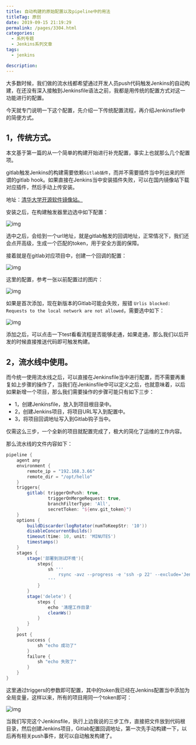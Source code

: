 ```yaml
---
title: 自动构建的原始配置以及pipeline中的用法
titleTag: 原创
date: 2019-09-15 21:19:29
permalink: /pages/3304.html
categories: 
  - 系列专题
  - Jenkins系列文章
tags: 
  - jenkins

description: 
---
```


大多数时候，我们做的流水线都希望通过开发人员push代码触发Jenkins的自动构建，在还没有深入接触到Jenkinsfile语法之前，我都是用传统的配置方式对这一功能进行的配置。

今天就专门说明一下这个配置，先介绍一下传统配置流程，再介绍Jenkinsfile中的简便方式。

## 1，传统方式。

本文基于第一篇的从一个简单的构建开始进行补充配置，事实上也就那么几个配置项。

gitlab触发Jenkins的构建需要依赖`Gitlab插件`，而并不需要插件当中列出来的所谓的gitlab hook。如果直接在Jenkins当中安装插件失败，可以在国内镜像站下载对应插件，然后手动上传安装。

地址：[清华大学开源软件镜像站。](https://mirrors.tuna.tsinghua.edu.cn/jenkins/plugins/)

安装之后，在构建触发器里边选中如下配置：

![img](http://t.eryajf.net/imgs/2021/09/c4fb380842aa9697.jpg)

选中之后，会给到一个url地址，就是gitlab触发的回调地址，正常情况下，我们还会点开高级，生成一个匹配的token，用于安全方面的保障。

接着就是在gitlab对应项目中，创建一个回调的配置：

![img](http://t.eryajf.net/imgs/2021/09/110fce29fb902335.jpg)

这里的配置，参考一张以前配置过的图片：

![img](http://t.eryajf.net/imgs/2021/09/a0a58d556bc5eb90.jpg)

如果是首次添加，现在新版本的Gitlab可能会失败，报错 `Urlis blocked: Requests to the local network are not allowed`，需要选中如下：

![img](http://t.eryajf.net/imgs/2021/09/7dd40a918f94961c.jpg)

添加之后，可以点击一下test看看流程是否能够走通，如果走通，那么我们以后开发的时候直接推送代码即可触发构建。

## 2，流水线中使用。

而今统一使用流水线之后，可以直接在Jenkinsfile当中进行配置，而不需要再重复如上步骤的操作了，当我们在Jenkinsfile中可以定义之后，也就意味着，以后如果新增一个项目，那么我们需要操作的步骤可能只有如下三步：

- 1，创建Jenkinsfile，放入到项目根目录中。
- 2，创建Jenkins项目，将项目URL写入到配置中。
- 3，将项目回调地址写入到Gitlab钩子当中。

仅需这么三步，一个全新的项目就配置完成了，极大的简化了运维的工作内容。

那么流水线的文件内容如下：

```groovy
pipeline {
    agent any
    environment {
        remote_ip = "192.168.3.66"
        remote_dir = "/opt/hello"
    }
    triggers{
        gitlab( triggerOnPush: true,
                triggerOnMergeRequest: true,
                branchFilterType: 'All',
                secretToken: "${env.git_token}")
    }
    options {
        buildDiscarder(logRotator(numToKeepStr: '10'))
        disableConcurrentBuilds()
        timeout(time: 10, unit: 'MINUTES')
        timestamps()
    }
    stages {
        stage('部署到测试环境'){
            steps{
                sh '''
                    rsync -avz --progress -e 'ssh -p 22' --exclude='Jenkinsfile' --exclude='.git' --delete ${WORKSPACE}/  root@$remote_ip:$remote_dir
                '''
            }
        }
        stage('delete') {
            steps {
                echo '清理工作目录'
                cleanWs()
            }
        }
    }
    post {
        success {
            sh "echo 成功了"
        }
        failure {
            sh "echo 失败了"
        }
    }
}
```

这里通过triggers的参数即可配置，其中的token我已经在Jenkins配置当中添加为全局变量，这样以来，所有的项目用同一个token即可：

![img](http://t.eryajf.net/imgs/2021/09/f5f9696beaab88d3.jpg)

当我们写完这个Jenkinsfile，执行上边我说的三步工作，直接把文件放到代码根目录，然后创建Jenkins项目，Gitlab配置回调地址，第一次先手动构建一下，以后再有相关push事件，就可以自动触发构建了。
